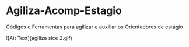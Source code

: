 # Agiliza-Acomp-Estagio
Códigos e Ferramentas para agilizar e auxiliar os Orientadores de estágio

![Alt Text](agiliza sice 2.gif)
